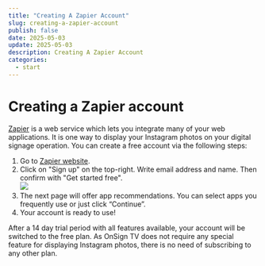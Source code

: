 ```yaml
---
title: "Creating A Zapier Account"
slug: creating-a-zapier-account
publish: false
date: 2025-05-03
update: 2025-05-03
description: Creating A Zapier Account
categories:
  - start
---
```


Creating a Zapier account
=========================

[Zapier](https://zapier.com/help/what-is-zapier/) is a web service which lets you integrate many of your web applications. It is one way to display your Instagram photos on your digital signage operation. You can create a free account via the following steps:

1. Go to [Zapier website](https://zapier.com/).
2. Click on "Sign up" on the top-right. Write email address and name. Then confirm with "Get started free".  
   ![](https://static.helpjuice.com/helpjuice_production/uploads/upload/image/23821/direct/1731654008362/how-to-create-a-zapier-account_1.png)
3. The next page will offer app recommendations. You can select apps you frequently use or just click “Continue”.
4. Your account is ready to use!

After a 14 day trial period with all features available, your account will be switched to the free plan. As OnSign TV does not require any special feature for displaying Instagram photos, there is no need of subscribing to any other plan.
